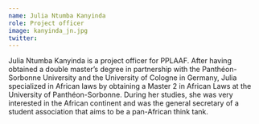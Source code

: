 ```yaml
---
name: Julia Ntumba Kanyinda
role: Project officer
image: kanyinda_jn.jpg
twitter:
---
```

Julia Ntumba Kanyinda is a project officer for PPLAAF. After having obtained a double master’s degree in partnership with the Panthéon-Sorbonne University and the University of Cologne in Germany, Julia specialized in African laws by obtaining a Master 2 in African Laws at the University of Panthéon-Sorbonne. 
During her studies, she was very interested in the African continent and was the general secretary of a student association that aims to be a pan-African think tank.
